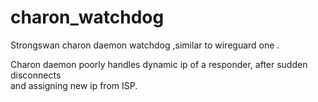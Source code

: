 # charon_watchdog
Strongswan charon daemon watchdog ,similar to wireguard one  .

Charon daemon poorly handles dynamic ip of a responder, after sudden disconnects  
and assigning new ip from ISP.


